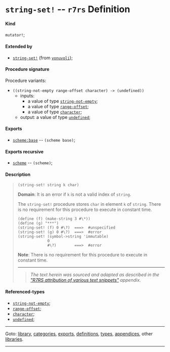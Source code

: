 

<a id='definition__r7rs__string-set_21'></a>

# `string-set!` -- `r7rs` Definition


<a id='definition__r7rs__string-set_21__kind'></a>

#### Kind

`mutator!`;


<a id='definition__r7rs__string-set_21__extended-by'></a>

#### Extended by

 * [`string-set!`](../../vonuvoli/definitions/string-set_21.md#definition__vonuvoli__string-set_21) (from [`vonuvoli`](../../vonuvoli/_index.md#library__vonuvoli));


<a id='definition__r7rs__string-set_21__procedure-signature'></a>

#### Procedure signature

Procedure variants:
 * `((string-not-empty range-offset character) -> (undefined))`
   * inputs:
     * a value of type [`string-not-empty`](../../r7rs/types/string-not-empty.md#type__r7rs__string-not-empty);
     * a value of type [`range-offset`](../../r7rs/types/range-offset.md#type__r7rs__range-offset);
     * a value of type [`character`](../../r7rs/types/character.md#type__r7rs__character);
   * output: a value of type [`undefined`](../../r7rs/types/undefined.md#type__r7rs__undefined);


<a id='definition__r7rs__string-set_21__exports'></a>

#### Exports

 * [`scheme:base`](../../r7rs/exports/scheme_3a_base.md#export__r7rs__scheme_3a_base) -- `(scheme base)`;


<a id='definition__r7rs__string-set_21__exports-recursive'></a>

#### Exports recursive

 * [`scheme`](../../r7rs/exports/scheme.md#export__r7rs__scheme) -- `(scheme)`;


<a id='definition__r7rs__string-set_21__description'></a>

#### Description

> ````
> (string-set! string k char)
> ````
> 
> 
> **Domain**:  It is an error if `k` is not a valid index of `string`.
> 
> The `string-set!` procedure stores `char` in element `k` of `string`.
> There is no requirement for this procedure to execute in constant time.
> 
> ````
> (define (f) (make-string 3 #\*))
> (define (g) "***")
> (string-set! (f) 0 #\?)  ===>  #unspecified
> (string-set! (g) 0 #\?)  ===>  #error
> (string-set! (symbol->string 'immutable)
>              0
>              #\?)        ===>  #error
> ````
> 
> 
> **Note**:  There is no requirement for this procedure to execute in constant time.
> 
> 
> ----
> > *The text herein was sourced and adapted as described in the ["R7RS attribution of various text snippets"](../../r7rs/appendices/attribution.md#appendix__r7rs__attribution) appendix.*


<a id='definition__r7rs__string-set_21__referenced-types'></a>

#### Referenced-types

 * [`string-not-empty`](../../r7rs/types/string-not-empty.md#type__r7rs__string-not-empty);
 * [`range-offset`](../../r7rs/types/range-offset.md#type__r7rs__range-offset);
 * [`character`](../../r7rs/types/character.md#type__r7rs__character);
 * [`undefined`](../../r7rs/types/undefined.md#type__r7rs__undefined);

----

Goto: [library](../../r7rs/_index.md#library__r7rs), [categories](../../r7rs/categories/_index.md#toc__r7rs__categories), [exports](../../r7rs/exports/_index.md#toc__r7rs__exports), [definitions](../../r7rs/definitions/_index.md#toc__r7rs__definitions), [types](../../r7rs/types/_index.md#toc__r7rs__types), [appendices](../../r7rs/appendices/_index.md#toc__r7rs__appendices), other [libraries](../../_libraries.md#toc__libraries).

----

